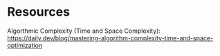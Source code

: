 #  Resources 

Algorthmic Complexity (Time and Space Complexity): https://daily.dev/blog/mastering-algorithm-complexity-time-and-space-optimization